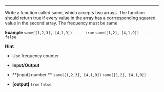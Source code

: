 ---

Write a function called same, which accepts two arrays. The function should return true if every value in the array has a corrresponding squared value in the second array. The frequency must be same

**Example**
`same([1,2,3], [4,1,9]) ---- true`
`same([1,2], [4,1,9]) ---- false`

**Hint**

- Use frequency counter
- **Input/Output**

- **[input] number **
  `same([1,2,3], [4,1,9])`
  `same([1,2], [4,1,9])`
- **[output]**
  `true`
  `false`
